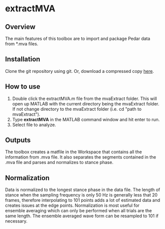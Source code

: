 # extractMVA

## Overview
The main features of this toolbox are to import and package Pedar data from *.mva files.
## Installation
Clone the git repository using git. Or, download a compressed copy [here](https://github.com/jouterleys/mvaExtract/archive/main.zip).
## How to use
1. Double click the extractMVA.m file from the mvaExtract folder. This will open up MATLAB with the current directory being the mvaExtract folder. If not change directory to the mvaExtract folder (i.e. cd "path to mvaExtract").
2. Type **extractMVA** in the MATLAB command window and hit enter to run.
3. Select file to analyze.
## Outputs
The toolbox creates a matfile in the Workspace that contains all the information from .mva file. It also separates the segments contained in the .mva file and parses and normalizes to stance phase.

## Normalization
Data is normalized to the longest stance phase in the data file. The length of stance when the sampling frequency is only 50 Hz is generally less that 20 frames, therefore interpolating to 101 points adds a lot of estimated data and creates issues at the edge points.
Normalization is most useful for ensemble averaging which can only be performed when all trials are the same length.
The ensemble averaged wave form can be resampled to 101 if necessary.